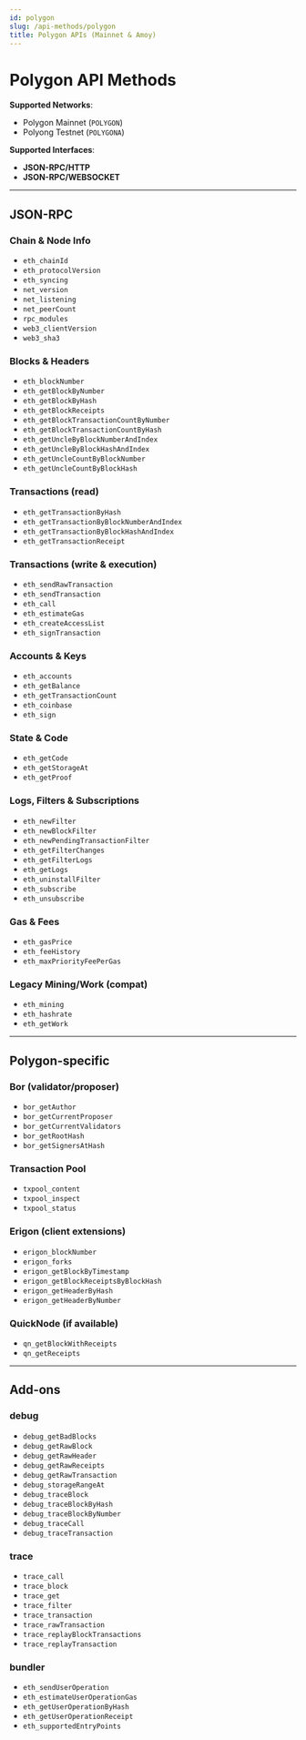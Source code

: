 ```yaml
---
id: polygon
slug: /api-methods/polygon
title: Polygon APIs (Mainnet & Amoy)
---
```


# Polygon API Methods

**Supported Networks**:
- Polygon Mainnet (`POLYGON`)
- Polyong Testnet (`POLYGONA`)

**Supported Interfaces**:
- **JSON-RPC/HTTP**
- **JSON-RPC/WEBSOCKET**

---

## JSON-RPC

### Chain & Node Info
- `eth_chainId`
- `eth_protocolVersion`
- `eth_syncing`
- `net_version`
- `net_listening`
- `net_peerCount`
- `rpc_modules`
- `web3_clientVersion`
- `web3_sha3`

### Blocks & Headers
- `eth_blockNumber`
- `eth_getBlockByNumber`
- `eth_getBlockByHash`
- `eth_getBlockReceipts`
- `eth_getBlockTransactionCountByNumber`
- `eth_getBlockTransactionCountByHash`
- `eth_getUncleByBlockNumberAndIndex`
- `eth_getUncleByBlockHashAndIndex`
- `eth_getUncleCountByBlockNumber`
- `eth_getUncleCountByBlockHash`

### Transactions (read)
- `eth_getTransactionByHash`
- `eth_getTransactionByBlockNumberAndIndex`
- `eth_getTransactionByBlockHashAndIndex`
- `eth_getTransactionReceipt`

### Transactions (write & execution)
- `eth_sendRawTransaction`
- `eth_sendTransaction`
- `eth_call`
- `eth_estimateGas`
- `eth_createAccessList`
- `eth_signTransaction`

### Accounts & Keys
- `eth_accounts`
- `eth_getBalance`
- `eth_getTransactionCount`
- `eth_coinbase`
- `eth_sign`

### State & Code
- `eth_getCode`
- `eth_getStorageAt`
- `eth_getProof`

### Logs, Filters & Subscriptions
- `eth_newFilter`
- `eth_newBlockFilter`
- `eth_newPendingTransactionFilter`
- `eth_getFilterChanges`
- `eth_getFilterLogs`
- `eth_getLogs`
- `eth_uninstallFilter`
- `eth_subscribe`
- `eth_unsubscribe`

### Gas & Fees
- `eth_gasPrice`
- `eth_feeHistory`
- `eth_maxPriorityFeePerGas`

### Legacy Mining/Work (compat)
- `eth_mining`
- `eth_hashrate`
- `eth_getWork`

---

## Polygon-specific

### Bor (validator/proposer)
- `bor_getAuthor`
- `bor_getCurrentProposer`
- `bor_getCurrentValidators`
- `bor_getRootHash`
- `bor_getSignersAtHash`

### Transaction Pool
- `txpool_content`
- `txpool_inspect`
- `txpool_status`

### Erigon (client extensions)
- `erigon_blockNumber`
- `erigon_forks`
- `erigon_getBlockByTimestamp`
- `erigon_getBlockReceiptsByBlockHash`
- `erigon_getHeaderByHash`
- `erigon_getHeaderByNumber`

### QuickNode (if available)
- `qn_getBlockWithReceipts`
- `qn_getReceipts`

---

## Add-ons

### debug
- `debug_getBadBlocks`
- `debug_getRawBlock`
- `debug_getRawHeader`
- `debug_getRawReceipts`
- `debug_getRawTransaction`
- `debug_storageRangeAt`
- `debug_traceBlock`
- `debug_traceBlockByHash`
- `debug_traceBlockByNumber`
- `debug_traceCall`
- `debug_traceTransaction`

### trace
- `trace_call`
- `trace_block`
- `trace_get`
- `trace_filter`
- `trace_transaction`
- `trace_rawTransaction`
- `trace_replayBlockTransactions`
- `trace_replayTransaction`

### bundler
- `eth_sendUserOperation`
- `eth_estimateUserOperationGas`
- `eth_getUserOperationByHash`
- `eth_getUserOperationReceipt`
- `eth_supportedEntryPoints`
